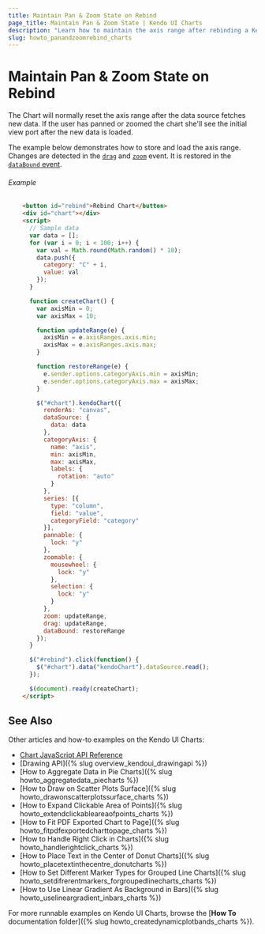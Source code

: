 ```yaml
---
title: Maintain Pan & Zoom State on Rebind
page_title: Maintain Pan & Zoom State | Kendo UI Charts
description: "Learn how to maintain the axis range after rebinding a Kendo UI Chart."
slug: howto_panandzoomrebind_charts
---
```


# Maintain Pan & Zoom State on Rebind

The Chart will normally reset the axis range after the data source fetches new data.
If the user has panned or zoomed the chart she'll see the initial view port after the new data is loaded.

The example below demonstrates how to store and load the axis range. Changes are detected in the [`drag`](/api/javascript/dataviz/ui/chart#events-drag) and [`zoom`](/api/javascript/dataviz/ui/chart#events-zoom) event. It is restored in the [`dataBound` event](/api/javascript/dataviz/ui/chart#events-dataBound).

###### Example

```html
    <button id="rebind">Rebind Chart</button>
    <div id="chart"></div>
    <script>
      // Sample data
      var data = [];
      for (var i = 0; i < 100; i++) {
        var val = Math.round(Math.random() * 10);
        data.push({
          category: "C" + i,
          value: val
        });
      }

      function createChart() {
        var axisMin = 0;
        var axisMax = 10;

        function updateRange(e) {
          axisMin = e.axisRanges.axis.min;
          axisMax = e.axisRanges.axis.max;
        }

        function restoreRange(e) {
          e.sender.options.categoryAxis.min = axisMin;
          e.sender.options.categoryAxis.max = axisMax;
        }

        $("#chart").kendoChart({
          renderAs: "canvas",
          dataSource: {
            data: data
          },
          categoryAxis: {
            name: "axis",
            min: axisMin,
            max: axisMax,
            labels: {
              rotation: "auto"
            }
          },
          series: [{
            type: "column",
            field: "value",
            categoryField: "category"
          }],
          pannable: {
            lock: "y"
          },
          zoomable: {
            mousewheel: {
              lock: "y"
            },
            selection: {
              lock: "y"
            }
          },
          zoom: updateRange,
          drag: updateRange,
          dataBound: restoreRange
        });
      }

      $("#rebind").click(function() {
        $("#chart").data("kendoChart").dataSource.read();
      });

      $(document).ready(createChart);
    </script>
```

## See Also

Other articles and how-to examples on the Kendo UI Charts:

* [Chart JavaScript API Reference](/api/javascript/dataviz/ui/chart)
* [Drawing API]({% slug overview_kendoui_drawingapi %})
* [How to Aggregate Data in Pie Charts]({% slug howto_aggregatedata_piecharts %})
* [How to Draw on Scatter Plots Surface]({% slug howto_drawonscatterplotssurface_charts %})
* [How to Expand Clickable Area of Points]({% slug howto_extendclickableareaofpoints_charts %})
* [How to Fit PDF Exported Chart to Page]({% slug howto_fitpdfexportedcharttopage_charts %})
* [How to Handle Right Click in Charts]({% slug howto_handlerightclick_charts %})
* [How to Place Text in the Center of Donut Charts]({% slug howto_placetextinthecentre_donutcharts %})
* [How to Set Different Marker Types for Grouped Line Charts]({% slug howto_setdifrerentmarkers_forgroupedlinecharts_charts %})
* [How to Use Linear Gradient As Background in Bars]({% slug howto_uselineargradient_inbars_charts %})

For more runnable examples on Kendo UI Charts, browse the [**How To** documentation folder]({% slug howto_createdynamicplotbands_charts %}).
